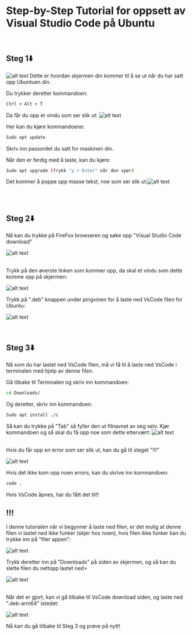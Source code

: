 # Step-by-Step Tutorial for oppsett av Visual Studio Code på Ubuntu

<br>

## Steg 1⬇️
![alt text](image-1.png)
Dette er hvordan skjermen din kommer til å se ut når du har satt opp Ubuntuen din.

Du trykker deretter kommandoen:
```bash
Ctrl + Alt + T
```
Da får du opp et vindu som ser slik ut:
![alt text](image-2.png)

Her kan du kjøre kommandoene:
```bash
Sudo apt update
```
Skriv inn passordet du satt for maskinen din.



Når den er ferdig med å laste, kan du kjøre:
```bash
Sudo apt upgrade (Trykk "y + Enter" når den spør)
```

Det kommer å poppe opp masse tekst, noe som ser slik ut:![alt text](image-3.png)

<br>
<br>

## Steg 2⬇️
Nå kan du trykke på FireFox browseren og søke opp "Visual Studio Code download"

![alt text](image-4.png)

<br>
Trykk på den øverste linken som kommer opp, da skal et vindu som dette komme opp på skjermen:

![alt text](image-5.png)
<br>

Trykk på ".deb" knappen under pingvinen for å laste ned VsCode filen for Ubuntu:

![alt text](image-6.png)

<br>

## Steg 3⬇️
Nå som du har lastet ned VsCode filen, må vi få til å laste ned VsCode i terminalen med hjelp av denne filen.

Gå tilbake til Terminalen og skriv inn kommandoen:
```bash
cd Downloads/
```

Og deretter, skriv inn kommandoen:
```bash
Sudo apt install ./c
```
Så kan du trykke på "Tab" så fyller den ut filnavnet av seg selv.
Kjør kommandoen og så skal du få opp noe som dette ettervært:
![alt text](<image (3)-1.jpg>)

<br>
Hvis du får opp en error som ser slik ut, kan du gå til steget "!!!"

![alt text](image-10.png)

Hvis det ikke kom opp noen errors, kan du skrive inn kommandoen:

```bash
code .
```

Hvis VsCode åpnes, har du fått det til!!

## !!!
I denne tutorialen når vi begynner å laste ned filen, er det mulig at denne filen vi lastet ned ikke funker (skjer hos noen), hvis filen ikke funker kan du trykke inn på "filer appen":

![alt text](image-7.png)

Trykk deretter inn på "Downloads" på siden av skjermen, og så kan du slette filen du nettopp lastet ned>

![alt text](image-8.png)


<br>
Når det er gjort, kan vi gå tilbake til VsCode download siden, og laste ned ".deb-arm64" istedet:

![alt text](<image (3)-1.png>)

Nå kan du gå tilbake til Steg 3 og prøve på nytt!